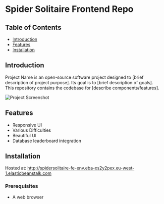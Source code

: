 # Spider Solitaire Frontend Repo
## Table of Contents

- [Introduction](#introduction)
- [Features](#features)
- [Installation](#installation)

## Introduction

Project Name is an open-source software project designed to [brief description of project purpose]. Its goal is to [brief description of goals]. This repository contains the codebase for [describe components/features].

![Project Screenshot](https://github.com/Grad-Spider-Solitaire/SpiderSolitaiteFE/assets/159271028/57bb5012-a28f-4b12-8b41-acfea8a43a66)

## Features

- Responsive UI
- Various Difficulties
- Beautiful UI
- Database leaderboard integration

## Installation
Hosted at: http://spidersolitaire-fe-env.eba-xs2y2pex.eu-west-1.elasticbeanstalk.com

### Prerequisites

- A web browser
